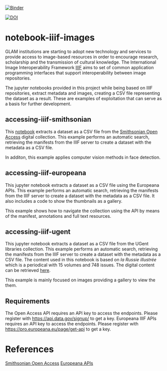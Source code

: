 [![Binder](https://mybinder.org/badge_logo.svg)](https://mybinder.org/v2/gh/hibernator11/notebook-iiif-images/master)

[![DOI](https://zenodo.org/badge/255172461.svg)](https://zenodo.org/badge/latestdoi/255172461)

# notebook-iiif-images
GLAM institutions are starting to adopt new technology and services to provide access to image-based resources in order to encourage research, scholarship and the transmission of cultural knowledge. The International Image Interoperability Framework [IIIF](https://iiif.io/) aims to set of common application programming interfaces that support interoperability between image repositories.

The jupyter notebooks provided in this project while being based on IIIF repositories, extract metadata and images, creating a CSV file representing the dataset as a result. These are examples of exploitation that can serve as a basis for further development.

## accessing-iiif-smithsonian
This [notebook](accessing-iiif-smithsonian.ipynb) extracts a dataset as a CSV file from the [Smithsonian Open Access](https://www.si.edu/openaccess) digital collection. This example performs an automatic search, retrieving the manifests from the IIIF server to create a dataset with the metadata as a CSV file.

In additon, this example applies computer vision methods in face detection.

## accessing-iiif-europeana
This jupyter notebook extracts a dataset as a CSV file using the Europeana APIs. This example performs an automatic search, retrieving the manifests from the IIIF server to create a dataset with the metadata as a CSV file. It also includes a code to show the thumbnails as a gallery.

This example shows how to navigate the collection using the API by means of the manifest, annotations and full text resources.

## accessing-iiif-ugent
This jupyter notebook extracts a dataset as a CSV file from the UGent libraries collection. This example performs an automatic search, retrieving the manifests from the IIIF server to create a dataset with the metadata as a CSV file. The content used in this notebook is based on *la Russie illustrée* which is a periodical with 15 volumes and 748 issues. The digital content can be retrieved [here](https://lib.ugent.be/viewer/collection/RUG01-001643403#?c=&m=&s=&cv=&xywh=-2290%2C-224%2C7504%2C4200). 

This example is mainly focused on images providing a gallery to view the them.

## Requirements
The Open Access API requires an API key to access the endpoints. Please register with https://api.data.gov/signup/ to get a key.
Europeana IIIF APIs requires an API key to access the endpoints. Please register with https://pro.europeana.eu/page/get-api to get a key.

# References
[Smithsonian Open Access](https://www.si.edu/openaccess)
[Europeana APIs](https://pro.europeana.eu/page/iiif)

